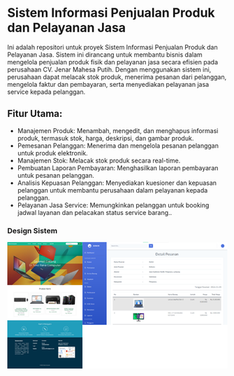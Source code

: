 # Sistem Informasi Penjualan Produk dan Pelayanan Jasa

Ini adalah repositori untuk proyek Sistem Informasi Penjualan Produk dan Pelayanan Jasa. Sistem ini dirancang untuk membantu bisnis dalam mengelola penjualan produk fisik dan pelayanan jasa secara efisien pada perusahaan CV. Jenar Mahesa Putih. Dengan menggunakan sistem ini, perusahaan dapat melacak stok produk, menerima pesanan dari pelanggan, mengelola faktur dan pembayaran, serta menyediakan pelayanan jasa service kepada pelanggan.

## Fitur Utama:
- Manajemen Produk: Menambah, mengedit, dan menghapus informasi produk, termasuk stok, harga, deskripsi, dan gambar produk.
- Pemesanan Pelanggan: Menerima dan mengelola pesanan pelanggan untuk produk elektronik.
- Manajemen Stok: Melacak stok produk secara real-time.
- Pembuatan Laporan Pembayaran: Menghasilkan laporan pembayaran untuk pesanan pelanggan.
- Analisis Kepuasan Pelanggan: Menyediakan kuesioner dan kepuasan pelanggan untuk membantu perusahaan dalam pelayanan kepada pelanggan.
- Pelayanan Jasa Service: Memungkinkan pelanggan untuk booking jadwal layanan dan pelacakan status service barang..

### Design Sistem
![Contoh Sistem Informasi Penjualan](gambar/3.png)
